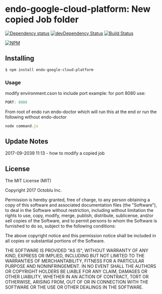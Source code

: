 # endo-google-cloud-platform: New copied Job folder

[![Dependency status](https://github.com/ratokeshi/endo-google-cloud-platform?style=flat)](https://github.com/ratokeshi/endo-google-cloud-platform)
[![devDependency Status](http://img.shields.io/david/dev/octoblu/endo-google-cloud-platform.svg?style=flat)](https://david-dm.org/octoblu/endo-google-cloud-platform#info=devDependencies)
[![Build Status](http://img.shields.io/travis/octoblu/endo-google-cloud-platform.svg?style=flat&branch=master)](https://travis-ci.org/octoblu/endo-google-cloud-platform)

[![NPM](https://nodei.co/npm/endo-google-cloud-platform.svg?style=flat)](https://npmjs.org/package/endo-google-cloud-platform)

## Installing

```bash
$ npm install endo-google-cloud-platform
```

### Usage
modify environment.cson to include port example: for port 8080 use:
```javascript
PORT: 8080
```
From root of endo run endo-doctor which will run this at the end or run the following without endo-doctor
```javascript
node command.js
```

## Update Notes
2017-09-2039 11:13 - how to modify a copied job



## License

The MIT License (MIT)

Copyright 2017 Octoblu Inc.

Permission is hereby granted, free of charge, to any person obtaining a copy
of this software and associated documentation files (the "Software"), to deal
in the Software without restriction, including without limitation the rights
to use, copy, modify, merge, publish, distribute, sublicense, and/or sell
copies of the Software, and to permit persons to whom the Software is
furnished to do so, subject to the following conditions:

The above copyright notice and this permission notice shall be included in
all copies or substantial portions of the Software.

THE SOFTWARE IS PROVIDED "AS IS", WITHOUT WARRANTY OF ANY KIND, EXPRESS OR
IMPLIED, INCLUDING BUT NOT LIMITED TO THE WARRANTIES OF MERCHANTABILITY,
FITNESS FOR A PARTICULAR PURPOSE AND NONINFRINGEMENT. IN NO EVENT SHALL THE
AUTHORS OR COPYRIGHT HOLDERS BE LIABLE FOR ANY CLAIM, DAMAGES OR OTHER
LIABILITY, WHETHER IN AN ACTION OF CONTRACT, TORT OR OTHERWISE, ARISING FROM,
OUT OF OR IN CONNECTION WITH THE SOFTWARE OR THE USE OR OTHER DEALINGS IN
THE SOFTWARE.
